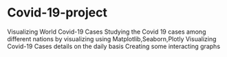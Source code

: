 # Covid-19-project
Visualizing World Covid-19 Cases 
Studying the Covid 19 cases among different nations by visualizing using Matplotlib,Seaborn,Plotly
Visualizing Covid-19 Cases details on the daily basis 
Creating some interacting graphs
